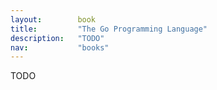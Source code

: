 ```yaml
---
layout:        book
title:         "The Go Programming Language"
description:   "TODO"
nav:           "books"
---
```


TODO
